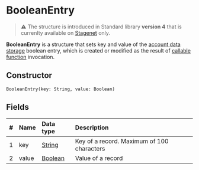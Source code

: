 # BooleanEntry

> :warning: The structure is introduced in Standard library **version 4** that is currenlty available on [Stagenet](/en/blockchain/blockchain-network/stage-network) only.

**BooleanEntry** is a structure that sets key and value of the [account data storage](/en/blockchain/account/account-data-storage) boolean entry, which is created or modified as the result of [callable function](/en/ride/functions/callable-function) invocation.

## Constructor

```ride
BooleanEntry(key: String, value: Boolean)
```

## Fields

|   #   | Name | Data type | Description |
| :--- | :--- | :--- | :--- |
| 1 | key | [String](/en/ride/data-types/string) | Key of a record. Maximum of 100 characters |
| 2 | value| [Boolean](/en/ride/data-types/boolean) | Value of a record |
